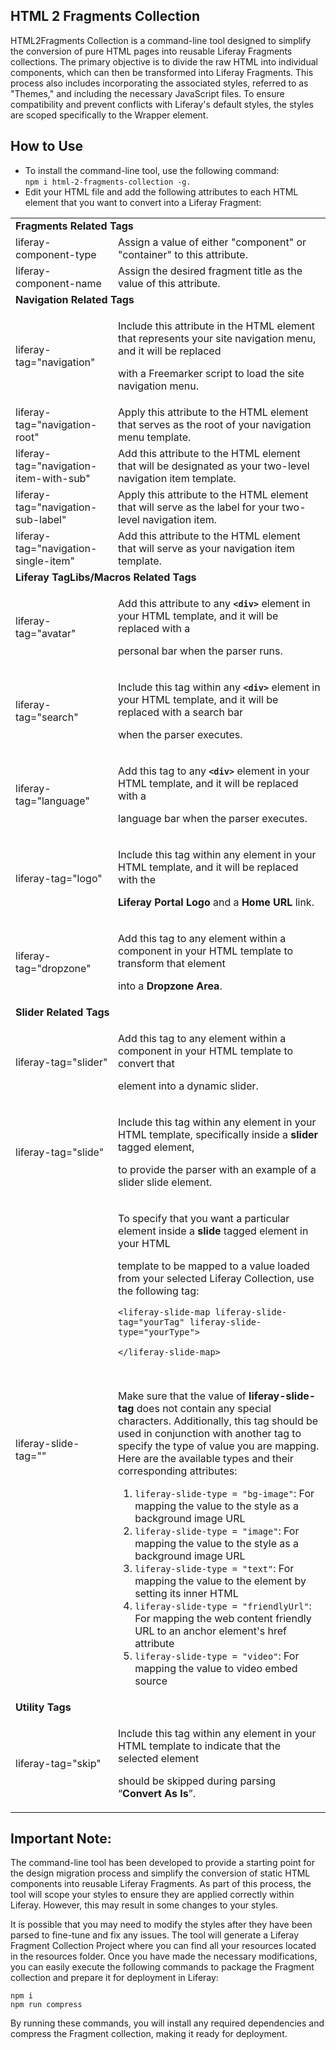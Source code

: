 ## **HTML 2 Fragments Collection**

HTML2Fragments Collection is a command-line tool designed to simplify the conversion of pure HTML pages into reusable Liferay Fragments collections. The primary objective is to divide the raw HTML into individual components, which can then be transformed into Liferay Fragments. This process also includes incorporating the associated styles, referred to as "Themes," and including the necessary JavaScript files. To ensure compatibility and prevent conflicts with Liferay's default styles, the styles are scoped specifically to the Wrapper element.

## **How to Use**

*   To install the command-line tool, use the following command:   
    `npm i html-2-fragments-collection -g.`
*   Edit your HTML file and add the following attributes to each HTML element that you want to convert into a Liferay Fragment:

<table><tbody><tr><td colspan="2"><strong>Fragments Related Tags</strong></td></tr><tr><td>liferay-component-type</td><td>Assign a value of either "component" or "container" to this attribute.</td></tr><tr><td>liferay-component-name</td><td>Assign the desired fragment title as the value of this attribute.</td></tr><tr><td colspan="2"><strong>Navigation Related Tags</strong></td></tr><tr><td>liferay-tag="navigation"</td><td><p>Include this attribute in the HTML element that represents your site navigation menu, and it will be replaced&nbsp;</p><p>with a Freemarker script to load the site navigation menu.</p></td></tr><tr><td>liferay-tag="navigation-root"</td><td>Apply this attribute to the HTML element that serves as the root of your navigation menu template.</td></tr><tr><td>liferay-tag="navigation-item-with-sub"</td><td>Add this attribute to the HTML element that will be designated as your two-level navigation item template.</td></tr><tr><td>liferay-tag="navigation-sub-label"</td><td>Apply this attribute to the HTML element that will serve as the label for your two-level navigation item.</td></tr><tr><td>liferay-tag="navigation-single-item"</td><td>Add this attribute to the HTML element that will serve as your navigation item template.</td></tr><tr><td colspan="2"><strong>Liferay TagLibs/Macros Related Tags</strong></td></tr><tr><td>liferay-tag="avatar"</td><td><p>Add this attribute to any <code><strong>&lt;div&gt;</strong></code> element in your HTML template, and it will be replaced with a&nbsp;</p><p>personal bar when the parser runs.</p></td></tr><tr><td>liferay-tag="search"</td><td><p>Include this tag within any <code><strong>&lt;div&gt;</strong></code> element in your HTML template, and it will be replaced with a search bar&nbsp;</p><p>when the parser executes.</p></td></tr><tr><td>liferay-tag="language"</td><td><p>Add this tag to any <code><strong>&lt;div&gt;</strong></code> element in your HTML template, and it will be replaced with a&nbsp;</p><p>language bar when the parser executes.</p></td></tr><tr><td>liferay-tag="logo"</td><td><p>Include this tag within any element in your HTML template, and it will be replaced with the&nbsp;</p><p><strong>Liferay Portal Logo</strong> and a <strong>Home URL</strong> link.</p></td></tr><tr><td>liferay-tag="dropzone"</td><td><p>Add this tag to any element within a component in your HTML template to transform that element&nbsp;</p><p>into a <strong>Dropzone Area</strong>.</p></td></tr><tr><td colspan="2"><strong>Slider Related Tags</strong></td></tr><tr><td>liferay-tag="slider"</td><td><p>Add this tag to any element within a component in your HTML template to convert that&nbsp;</p><p>element into a dynamic slider.</p></td></tr><tr><td>liferay-tag="slide"</td><td><p>Include this tag within any element in your HTML template, specifically inside a <strong>slider</strong> tagged element,&nbsp;</p><p>to provide the parser with an example of a slider slide element.</p></td></tr><tr><td>liferay-slide-tag=""</td><td><p>To specify that you want a particular element inside a <strong>slide</strong> tagged element in your HTML&nbsp;</p><p>template to be mapped to a value loaded from your selected Liferay Collection, use the following tag:</p><p><code>&lt;liferay-slide-map liferay-slide-tag="yourTag" liferay-slide-type="yourType"&gt;</code></p><p><code>&lt;/liferay-slide-map&gt;</code></p><p>&nbsp;</p><p>Make sure that the value of <strong>liferay-slide-tag</strong> does not contain any special characters. Additionally, this tag should be used in conjunction with another tag to specify the type of value you are mapping. Here are the available types and their corresponding attributes:</p><ol><li><code>liferay-slide-type = "bg-image"</code>: For mapping the value to the style as a background image URL</li><li><code>liferay-slide-type = "image"</code>: For mapping the value to the style as a background image URL</li><li><code>liferay-slide-type = "text"</code>: For mapping the value to the element by setting its inner HTML</li><li><code>liferay-slide-type = "friendlyUrl"</code>: For mapping the web content friendly URL to an anchor element's href attribute</li><li><code>liferay-slide-type = "video"</code>: For mapping the value to video embed source</li></ol></td></tr><tr><td colspan="2"><strong>Utility Tags</strong></td></tr><tr><td>liferay-tag="skip"</td><td><p>Include this tag within any element in your HTML template to indicate that the selected element&nbsp;</p><p>should be skipped during parsing “<strong>Convert As Is</strong>”.</p></td></tr></tbody></table>

## Important Note:

The command-line tool has been developed to provide a starting point for the design migration process and simplify the conversion of static HTML components into reusable Liferay Fragments. As part of this process, the tool will scope your styles to ensure they are applied correctly within Liferay. However, this may result in some changes to your styles.

It is possible that you may need to modify the styles after they have been parsed to fine-tune and fix any issues. The tool will generate a Liferay Fragment Collection Project where you can find all your resources located in the resources folder. Once you have made the necessary modifications, you can easily execute the following commands to package the Fragment collection and prepare it for deployment in Liferay:

```plaintext
npm i 
npm run compress
```

By running these commands, you will install any required dependencies and compress the Fragment collection, making it ready for deployment.
